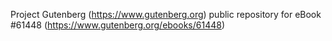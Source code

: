 Project Gutenberg (https://www.gutenberg.org) public repository for eBook #61448 (https://www.gutenberg.org/ebooks/61448)
